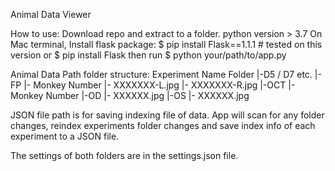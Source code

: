 Animal Data Viewer

How to use:
Download repo and extract to a folder. 
python version > 3.7
On Mac terminal,
Install flask package:
$ pip install Flask==1.1.1 # tested on this version 
or 
$ pip install Flask
then run 
$ python your/path/to/app.py 

Animal Data Path folder structure:
Experiment Name Folder
|-D5 / D7 etc.
  |-FP
    |- Monkey Number
       |- XXXXXXX-L.jpg
       |- XXXXXXX-R.jpg
  |-OCT
    |- Monkey Number
       |-OD 
         |- XXXXXX.jpg
       |-OS
         |- XXXXXX.jpg

JSON file path is for saving indexing file of data. 
App will scan for any folder changes, reindex experiments folder changes and save index info of each experiment to a JSON file.

The settings of both folders are in the settings.json file. 

